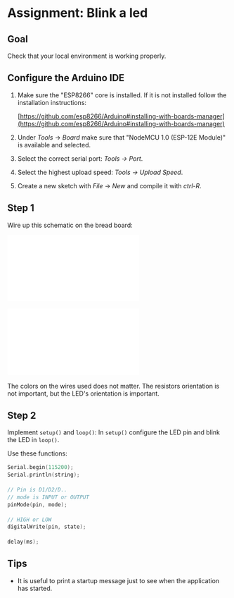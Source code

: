 # Assignment: Blink a led

## Goal

Check that your local environment is working properly.

## Configure the Arduino IDE

1. Make sure the "ESP8266" core is installed. If it is not installed
   follow the installation instructions:

   [https://github.com/esp8266/Arduino#installing-with-boards-manager](https://github.com/esp8266/Arduino#installing-with-boards-manager)

1. Under *Tools* -> *Board* make sure that "NodeMCU 1.0 (ESP-12E
   Module)" is available and selected.

1. Select the correct serial port: *Tools -> Port*.

1. Select the highest upload speed: *Tools -> Upload Speed*.

1. Create a new sketch with *File* -> *New* and compile it with *ctrl-R*.

## Step 1

Wire up this schematic on the bread board:

![](schematic/blink-a-led_schem.pdf)

![](schematic/blink-a-led_bb.pdf)

The colors on the wires used does not matter. The resistors
orientation is not important, but the LED's orientation is important.

## Step 2

Implement `setup()` and `loop()`: In `setup()` configure the LED pin and blink the LED in `loop()`.

Use these functions:

~~~ .c++
Serial.begin(115200);
Serial.println(string);

// Pin is D1/D2/D..
// mode is INPUT or OUTPUT
pinMode(pin, mode);

// HIGH or LOW
digitalWrite(pin, state);

delay(ms);
~~~

## Tips

* It is useful to print a startup message just to see when the
  application has started.
